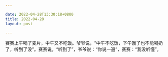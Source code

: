 ```yaml
---

date: 2022-04-28T13:30:18+0800
title: 2022-04-28
layout: post

---
```


赛赛上午喝了麦片，中午又不吃饭。爷爷说，“中午不吃饭，下午饿了也不能喝奶了，听到了没”。赛赛说，“听到了”，爷爷说：“你说一遍”，赛赛：“我没听懂”。
